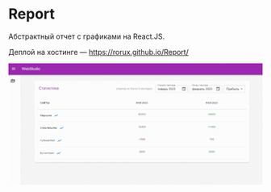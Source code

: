 # Report

Абстрактный отчет с графиками на React.JS.

Деплой на хостинге — https://rorux.github.io/Report/

![Краткое видео](report.gif "Краткое видео")
